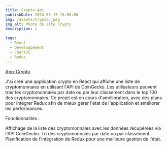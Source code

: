 ```yaml
---
title: Crypto-Api
publishDate: 2024-05-15 15:00:00
img: /assets/Crypto.jpeg
img_alt: Photo du site Crypto
description: |

tags:
  - React
  - Développement
  - ChartJS
  - Redux
---
```


[App-Crypto](https://crypto-watch-api.netlify.app)

J'ai créé une application crypto en React qui affiche une liste de cryptomonnaies en utilisant l'API de CoinGecko. Les utilisateurs peuvent trier les cryptomonnaies par date ou par leur classement dans le top 100 des cryptomonnaies. Ce projet est en cours d'amélioration, avec des plans pour intégrer Redux afin de mieux gérer l'état de l'application et améliorer les performances.

Fonctionnalités :

Affichage de la liste des cryptomonnaies avec les données récupérées via l'API CoinGecko.
Tri des cryptomonnaies par date ou par classement.
Planification de l'intégration de Redux pour une meilleure gestion de l'état.
